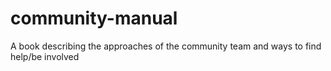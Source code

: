 # community-manual
A book describing the approaches of the community team and ways to find help/be involved
